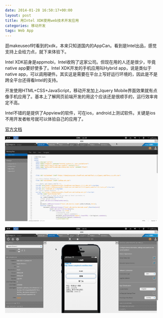 ```yaml
---
date: 2014-01-28 16:50:17+00:00
layout: post
title: 用Intel XDK使用web技术开发应用
categories: 移动开发
tags: Web App
---
```


逛makeuseof时看到的xdk，本来只知道国内的AppCan。看到是Intel出品，感觉支持上会给力点，就下来体验下。

Intel XDK前身是appmobi，Intel收购了这家公司。但现在用的人还是很少，毕竟native app要好使多了。Intel XDK开发的手机应用叫Hybrid app，说是类似于native app，可以调用硬件。其实这是需要在平台上写好运行环境的，因此是不是跨全平台还得看Intel的支持。

开发使用HTML+CSS+JavaScript，移动开发加上Jquery Mobile界面效果就有点像手机应用了。基本上了解网页前端开发的用这个应该还是很顺手的，运行效率肯定不高。

Intel不错的是提供了Appview的软件，可在ios，android上测试软件。关键是ios不用开发者帐号就可以体验自己的应用了。

[官方文档](http://software.intel.com/en-us/html5/xdkdocs)

![](https://github.com/xulihang/xulihang.github.io/raw/master/album/screenshots/xdk1.png)

![](https://github.com/xulihang/xulihang.github.io/raw/master/album/screenshots/xdk2.png)

